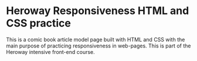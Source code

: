 # Heroway Responsiveness HTML and CSS practice
This is a comic book article model page built with HTML and CSS with the main purpose of practicing responsiveness in web-pages.
This is part of the Heroway intensive front-end course.
